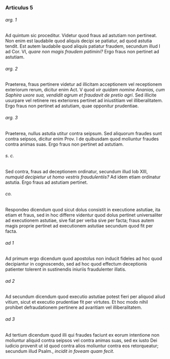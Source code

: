 ### Articulus 5

###### arg. 1
Ad quintum sic proceditur. Videtur quod fraus ad astutiam non pertineat. Non enim est laudabile quod aliquis decipi se patiatur, ad quod astutia tendit. Est autem laudabile quod aliquis patiatur fraudem, secundum illud I ad Cor. VI, *quare non magis fraudem patimini?* Ergo fraus non pertinet ad astutiam.

###### arg. 2
Praeterea, fraus pertinere videtur ad illicitam acceptionem vel receptionem exteriorum rerum, dicitur enim Act. V quod *vir quidam nomine Ananias, cum Saphira uxore sua, vendidit agrum et fraudavit de pretio agri*. Sed illicite usurpare vel retinere res exteriores pertinet ad iniustitiam vel illiberalitatem. Ergo fraus non pertinet ad astutiam, quae opponitur prudentiae.

###### arg. 3
Praeterea, nullus astutia utitur contra seipsum. Sed aliquorum fraudes sunt contra seipsos, dicitur enim Prov. I de quibusdam quod moliuntur fraudes contra animas suas. Ergo fraus non pertinet ad astutiam.

###### s. c.
Sed contra, fraus ad deceptionem ordinatur, secundum illud Iob XIII, *numquid decipietur ut homo vestris fraudulentiis?* Ad idem etiam ordinatur astutia. Ergo fraus ad astutiam pertinet.

###### co.
Respondeo dicendum quod sicut dolus consistit in executione astutiae, ita etiam et fraus, sed in hoc differre videntur quod dolus pertinet universaliter ad executionem astutiae, sive fiat per verba sive per facta; fraus autem magis proprie pertinet ad executionem astutiae secundum quod fit per facta.

###### ad 1
Ad primum ergo dicendum quod apostolus non inducit fideles ad hoc quod decipiantur in cognoscendo, sed ad hoc quod effectum deceptionis patienter tolerent in sustinendis iniuriis fraudulenter illatis.

###### ad 2
Ad secundum dicendum quod executio astutiae potest fieri per aliquod aliud vitium, sicut et executio prudentiae fit per virtutes. Et hoc modo nihil prohibet defraudationem pertinere ad avaritiam vel illiberalitatem.

###### ad 3
Ad tertium dicendum quod illi qui fraudes faciunt ex eorum intentione non moliuntur aliquid contra seipsos vel contra animas suas, sed ex iusto Dei iudicio provenit ut id quod contra alios moliuntur contra eos retorqueatur; secundum illud Psalm., *incidit in foveam quam fecit*.

